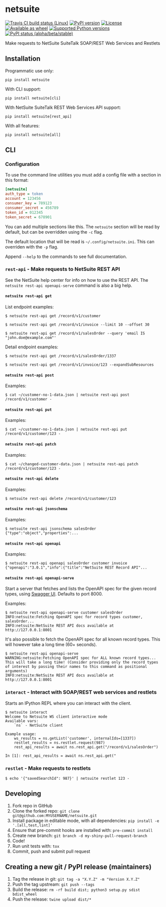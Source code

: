 # netsuite

[![Travis CI build status (Linux)](https://travis-ci.org/jmagnusson/netsuite.svg?branch=master)](https://travis-ci.org/jmagnusson/netsuite)
[![PyPI version](https://img.shields.io/pypi/v/netsuite.svg)](https://pypi.python.org/pypi/netsuite/)
[![License](https://img.shields.io/pypi/l/netsuite.svg)](https://pypi.python.org/pypi/netsuite/)
[![Available as wheel](https://img.shields.io/pypi/wheel/netsuite.svg)](https://pypi.python.org/pypi/netsuite/)
[![Supported Python versions](https://img.shields.io/pypi/pyversions/netsuite.svg)](https://pypi.python.org/pypi/netsuite/)
[![PyPI status (alpha/beta/stable)](https://img.shields.io/pypi/status/netsuite.svg)](https://pypi.python.org/pypi/netsuite/)

Make requests to NetSuite SuiteTalk SOAP/REST Web Services and Restlets

## Installation

Programmatic use only:

    pip install netsuite

With CLI support:

    pip install netsuite[cli]

With NetSuite SuiteTalk REST Web Services API support:

    pip install netsuite[rest_api]

With all features:

    pip install netsuite[all]


## CLI

### Configuration

To use the command line utilities you must add a config file with a section in this format:

```ini
[netsuite]
auth_type = token
account = 123456
consumer_key = 789123
consumer_secret = 456789
token_id = 012345
token_secret = 678901
```

You can add multiple sections like this. The `netsuite` section will be read by default, but can be overridden using the `-c` flag.

The default location that will be read is `~/.config/netsuite.ini`. This can overriden with the `-p` flag.

Append `--help` to the commands to see full documentation.

### `rest-api` - Make requests to NetSuite REST API

See the NetSuite help center for info on how to use the REST API. The `netsuite rest-api openapi-serve` command is also a big help.

#### `netsuite rest-api get`

List endpoint examples:

```
$ netsuite rest-api get /record/v1/customer
```

```
$ netsuite rest-api get /record/v1/invoice --limit 10 --offset 30
```

```
$ netsuite rest-api get /record/v1/salesOrder --query 'email IS "john.doe@example.com"'
```

Detail endpoint examples:

```
$ netsuite rest-api get /record/v1/salesOrder/1337
```

```
$ netsuite rest-api get /record/v1/invoice/123 --expandSubResources
```

#### `netsuite rest-api post`

Examples:
```
$ cat ~/customer-no-1-data.json | netsuite rest-api post /record/v1/customer -
```

#### `netsuite rest-api put`

Examples:
```
$ cat ~/customer-no-1-data.json | netsuite rest-api put /record/v1/customer/123 -
```

#### `netsuite rest-api patch`

Examples:
```
$ cat ~/changed-customer-data.json | netsuite rest-api patch /record/v1/customer/123 -
```

#### `netsuite rest-api delete`

Examples:
```
$ netsuite rest-api delete /record/v1/customer/123
```

#### `netsuite rest-api jsonschema`

Examples:
```
$ netsuite rest-api jsonschema salesOrder
{"type":"object","properties":...
```

#### `netsuite rest-api openapi`

Examples:
```
$ netsuite rest-api openapi salesOrder customer invoice
{"openapi":"3.0.1","info":{"title":"NetSuite REST Record API"...
```


#### `netsuite rest-api openapi-serve`

Start a server that fetches and lists the OpenAPI spec for the given record types, using [Swagger UI](https://swagger.io/tools/swagger-ui/). Defaults to port 8000.

Examples:

```
$ netsuite rest-api openapi-serve customer salesOrder
INFO:netsuite:Fetching OpenAPI spec for record types customer, salesOrder...
INFO:netsuite:NetSuite REST API docs available at http://127.0.0.1:8001
```

It's also possible to fetch the OpenAPI spec for all known record types. This will however take a long time (60+ seconds).
```
$ netsuite rest-api openapi-serve
WARNING:netsuite:Fetching OpenAPI spec for ALL known record types... This will take a long time! (Consider providing only the record types of interest by passing their names to this command as positional arguments)
INFO:netsuite:NetSuite REST API docs available at http://127.0.0.1:8001
```


### `interact` - Interact with SOAP/REST web services and restlets

Starts an IPython REPL where you can interact with the client.

```
$ netsuite interact
Welcome to Netsuite WS client interactive mode
Available vars:
    `ns` - NetSuite client

Example usage:
    ws_results = ns.getList('customer', internalIds=[1337])
    restlet_results = ns.restlet.request(987)
    rest_api_results = await ns.rest_api.get("/record/v1/salesOrder")

In [1]: rest_api_results = await ns.rest_api.get("
```


### `restlet` - Make requests to restlets

```
$ echo '{"savedSearchId": 987}' | netsuite restlet 123 -
```


## Developing

1. Fork repo in GitHub
1. Clone the forked repo: `git clone git@github.com:MYUSERNAME/netsuite.git`
1. Install package in editable mode, with all dependencies: `pip install -e '.[all,test,lint]'`
1. Ensure that pre-commit hooks are installed with: `pre-commit install`
1. Create new branch: `git branch -d my-shiny-pull-request-branch`
1. Code!
1. Run unit tests with: `tox`
1. Commit, push and submit pull request


## Creating a new git / PyPI release (maintainers)

1. Tag the release in git: `git tag -a "X.Y.Z" -m "Version X.Y.Z"`
1. Push the tag upstream: `git push --tags`
1. Build the release: `rm -rf build dist; python3 setup.py sdist bdist_wheel`
1. Push the release: `twine upload dist/*`
